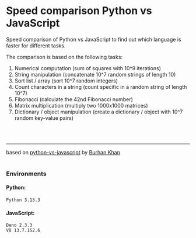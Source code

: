 # Speed comparison Python vs JavaScript

Speed comparison of Python vs JavaScript to find out which language is faster
for different tasks.

The comparison is based on the following tasks:

1. Numerical computation (sum of squares with 10^9 iterations)
1. String manipulation (concatenate 10^7 random strings of length 10)
1. Sort list / array (sort 10^7 random integers)
1. Count characters in a string (count specific in a random string of length 10^7)
1. Fibonacci (calculate the 42nd Fibonacci number)
1. Matrix multiplication (multiply two 1000x1000 matrices)
1. Dictionary / object manipulation (create a dictionary / object with 10^7 random key-value pairs)


<br><br><hr> based on
[python-vs-javascript](https://medium.com/@burhan-khan/python-vs-javascript-a-performance-comparison-through-code-examples-ed1b379fbff7)
by [Burhan Khan](https://medium.com/@burhan-khan)
<br><br>

### Environments

#### Python:

    Python 3.13.3

#### JavaScript:

    Deno 2.3.3
    V8 13.7.152.6
